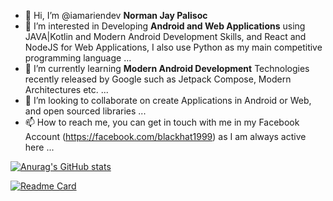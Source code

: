 - 👋 Hi, I’m @iamariendev <b>Norman Jay Palisoc</b>
- 👀 I’m interested in Developing <b>Android and Web Applications</b> using JAVA|Kotlin and Modern Android Development Skills, and React and NodeJS for Web Applications, I also use Python as my main competitive programming language ...
- 🌱 I’m currently learning <b>Modern Android Development</b> Technologies recently released by Google such as Jetpack Compose, Modern Architectures etc. ...
- 💞️ I’m looking to collaborate on create Applications in Android or Web, and open sourced libraries ...
- 📫 How to reach me, you can get in touch with me in my Facebook Account (https://facebook.com/blackhat1999) as I am always active here ...

[![Anurag's GitHub stats](https://github-readme-stats.vercel.app/api?username=iamariendev&count_private=true&show_icons=true&theme=dark)](https://github.com/anuraghazra/github-readme-stats)

[![Readme Card](https://github-readme-stats.vercel.app/api/pin/?username=iamariendev&repo=github-readme-stats)](https://github.com/anuraghazra/github-readme-stats)

<!---
iamariendev/iamariendev is a ✨ special ✨ repository because its `README.md` (this file) appears on your GitHub profile.
You can click the Preview link to take a look at your changes.
--->
